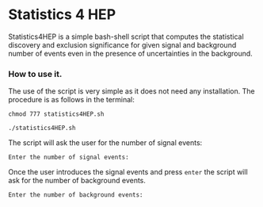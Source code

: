 # Statistics 4 HEP #

Statistics4HEP is a simple bash-shell script that computes the statistical discovery and exclusion significance for given signal and background number of events even in the presence of uncertainties in the background.

### How to use it.

The use of the script is very simple as it does not need any installation. The procedure is as follows in the terminal:

~~~
chmod 777 statistics4HEP.sh

./statistics4HEP.sh
~~~

The script will ask the user for the number of signal events:

`Enter the number of signal events:` 

Once the user introduces the signal events and press `enter` the script will ask for the number of background events.

`Enter the number of background events:`


